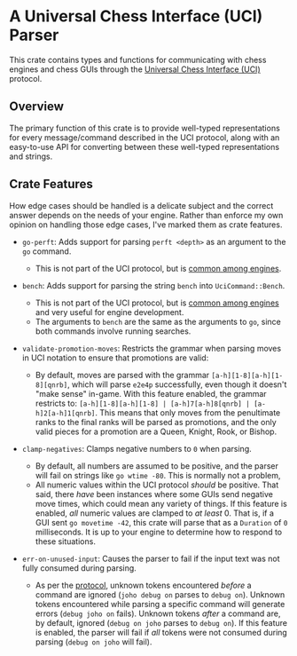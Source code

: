 # A Universal Chess Interface (UCI) Parser

This crate contains types and functions for communicating with chess engines and chess GUIs through the [Universal Chess Interface (UCI)](https://backscattering.de/chess/uci/) protocol.

## Overview

The primary function of this crate is to provide well-typed representations for every message/command described in the UCI protocol, along with an easy-to-use API for converting between these well-typed representations and strings.

## Crate Features

How edge cases should be handled is a delicate subject and the correct answer depends on the needs of your engine.
Rather than enforce my own opinion on handling those edge cases, I've marked them as crate features.

-   `go-perft`: Adds support for parsing `perft <depth>` as an argument to the `go` command.

    -   This is not part of the UCI protocol, but is [common among engines](https://github.com/official-stockfish/Stockfish/blob/d6043970bd156b1d2ab6cb51e8d5cb0c6a40797c/tests/perft.sh#L17).

-   `bench`: Adds support for parsing the string `bench` into `UciCommand::Bench`.

    -   This is not part of the UCI protocol, but is [common among engines](https://official-stockfish.github.io/docs/stockfish-wiki/UCI-&-Commands.html#bench) and very useful for engine development.
    -   The arguments to `bench` are the same as the arguments to `go`, since both commands involve running searches.

-   `validate-promotion-moves`: Restricts the grammar when parsing moves in UCI notation to ensure that promotions are valid:

    -   By default, moves are parsed with the grammar `[a-h][1-8][a-h][1-8][qnrb]`, which will parse `e2e4p` successfully, even though it doesn't "make sense" in-game. With this feature enabled, the grammar restricts to: `[a-h][1-8][a-h][1-8] | [a-h]7[a-h]8[qnrb] | [a-h]2[a-h]1[qnrb]`. This means that only moves from the penultimate ranks to the final ranks will be parsed as promotions, and the only valid pieces for a promotion are a Queen, Knight, Rook, or Bishop.

-   `clamp-negatives`: Clamps negative numbers to `0` when parsing.

    -   By default, all numbers are assumed to be positive, and the parser will fail on strings like `go wtime -80`. This is normally not a problem,
    -   All numeric values within the UCI protocol _should_ be positive. That said, there _have_ been instances where some GUIs send negative move times, which could mean any variety of things. If this feature is enabled, _all_ numeric values are clamped to _at least_ 0. That is, if a GUI sent `go movetime -42`, this crate will parse that as a `Duration` of `0` milliseconds. It is up to your engine to determine how to respond to these situations.

-   `err-on-unused-input`: Causes the parser to fail if the input text was not fully consumed during parsing.
    -   As per the [protocol](https://backscattering.de/chess/uci/#unknown), unknown tokens encountered _before_ a command are ignored (`joho debug on` parses to `debug on`). Unknown tokens encountered while parsing a specific command will generate errors (`debug joho on` fails). Unknown tokens _after_ a command are, by default, ignored (`debug on joho` parses to `debug on`). If this feature is enabled, the parser will fail if _all_ tokens were not consumed during parsing (`debug on joho` will fail).

